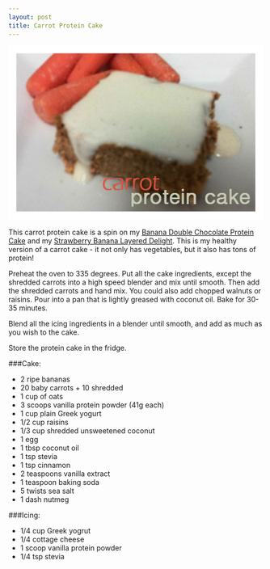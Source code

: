 ```yaml
---
layout: post
title: Carrot Protein Cake 
---
```


![Carrot Protein Cake](/images/carrot_protein_cake.jpg)

This carrot protein cake is a spin on my [Banana Double Chocolate Protein Cake](http://teri-lynn.ca/2014/04/13/protein-cake/) and my [Strawberry Banana Layered Delight](http://teri-lynn.ca/2014/04/22/strawberry-banana-layered-delight/). This is my healthy version of a carrot cake - it not only has vegetables, but it also has tons of protein! 

Preheat the oven to 335 degrees. Put all the cake ingredients, except the shredded carrots into a high speed blender and mix until smooth. Then add the shredded carrots and hand mix. You could also add chopped walnuts or raisins. Pour into a pan that is lightly greased with coconut oil. Bake for 30-35 minutes.

Blend all the icing ingredients in a blender until smooth, and add as much as you wish to the cake. 

Store the protein cake in the fridge. 

###Cake: 

- 2 ripe bananas
- 20 baby carrots + 10 shredded 
- 1 cup of oats
- 3 scoops vanilla protein powder (41g each)
- 1 cup plain Greek yogurt
- 1/2 cup raisins 
- 1/3 cup shredded unsweetened coconut 
- 1 egg
- 1 tbsp coconut oil
- 1 tsp stevia
- 1 tsp cinnamon 
- 2 teaspoons vanilla extract
- 1 teaspoon baking soda
- 5 twists sea salt
- 1 dash nutmeg 

###Icing:

- 1/4 cup Greek yogrut 
- 1/4 cottage cheese
- 1 scoop vanilla protein powder 
- 1/4 tsp stevia



  
